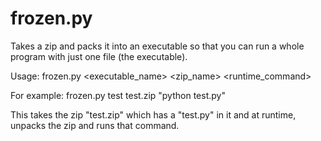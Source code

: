 frozen.py
=========
Takes a zip and packs it into an executable so that you can run a whole program with just one file (the executable).

Usage:
frozen.py <executable_name> <zip_name> <runtime_command>

For example:
frozen.py test test.zip "python test.py"

This takes the zip "test.zip" which has a "test.py" in it and at runtime, unpacks the zip and runs that command.
